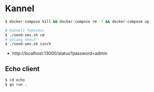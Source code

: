 # Kannel

```sh
$ docker-compose kill && docker-compose rm -f && docker-compose up
```

```sh
# Kannels fakesmsc
$ ./send-sms.sh cm
# Golang smsc3
$ ./send-sms.sh sinch
```

- http://localhost:13000/status?password=admin

## Echo client

```sh
$ cd echo
$ go run .
```